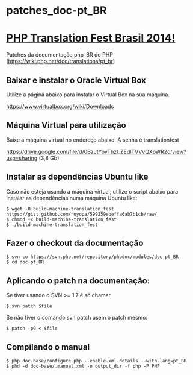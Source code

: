 patches_doc-pt_BR
=================

[PHP Translation Fest Brasil 2014!](https://phptranslationfestbrasil.github.io/)
==================================

Patches da documentação php_BR do PHP (https://wiki.php.net/doc/translations/pt_br)

Baixar e instalar o Oracle Virtual Box
--------------------------------------
Utilize a página abaixo para instalar o Virtual Box na sua máquina.

https://www.virtualbox.org/wiki/Downloads

Máquina Virtual para utilização
-------------------------------
Baixe a máquina virtual no endereço abaixo. A senha é translationfest

https://drive.google.com/file/d/0BzJtYovThzl_ZEdlTVVvQXpWR2c/view?usp=sharing (3,8 Gb)

Instalar as dependências Ubuntu like
------------------------------------
Caso não esteja usando a máquina virtual, utilize o script abaixo para instalar as dependências numa máquina Ubuntu like:

    $ wget -O build-machine-translation_fest https://gist.github.com/royopa/599259ebeffa6ab7b1cb/raw/
    $ chmod +x build-machine-translation_fest
    $ ./build-machine-translation_fest

Fazer o checkout da documentação
--------------------------------

    $ svn co https://svn.php.net/repository/phpdoc/modules/doc-pt_BR
    $ cd doc-pt_BR

Aplicando o patch na documentação:
----------------------------------
Se tiver usando o SVN >= 1.7 é só chamar 

    $ svn patch $file

Se não tiver o comando svn patch usem o patch mesmo: 

    $ patch -p0 < $file

Compilando o manual
-------------------

    $ php doc-base/configure.php --enable-xml-details --with-lang=pt_BR
    $ phd -d doc-base/.manual.xml -o output_dir -f php -P PHP
